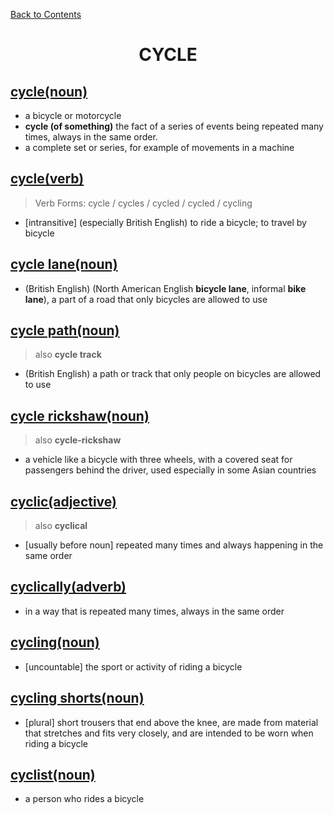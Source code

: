 ﻿[Back to Contents](../../../README.md)


<h1 style="text-align: center;">CYCLE</h1>


## [cycle(noun)](https://www.oxfordlearnersdictionaries.com/definition/english/cycle_1)
- a bicycle or motorcycle
- **cycle (of something)** the fact of a series of events being repeated many times, always in the same order.
- a complete set or series, for example of movements in a machine


## [cycle(verb)](https://www.oxfordlearnersdictionaries.com/definition/english/cycle_2)
> Verb Forms: cycle / cycles / cycled / cycled / cycling
- [intransitive] (especially British English) to ride a bicycle; to travel by bicycle


## [cycle lane(noun)](https://www.oxfordlearnersdictionaries.com/definition/english/cycle-lane)
- (British English) (North American English **bicycle lane**, informal **bike lane**), a part of a road that only bicycles are allowed to use


## [cycle path(noun)](https://www.oxfordlearnersdictionaries.com/definition/english/cycle-path)
> also **cycle track**
- (British English) a path or track that only people on bicycles are allowed to use


## [cycle rickshaw(noun)](https://www.oxfordlearnersdictionaries.com/definition/english/cycle-rickshaw)
> also **cycle-rickshaw**
- a vehicle like a bicycle with three wheels, with a covered seat for passengers behind the driver, used especially in some Asian countries


## [cyclic(adjective)](https://www.oxfordlearnersdictionaries.com/definition/english/cyclic)
> also **cyclical**
- [usually before noun] repeated many times and always happening in the same order


## [cyclically(adverb)](https://www.oxfordlearnersdictionaries.com/definition/english/cyclically)
- in a way that is repeated many times, always in the same order


## [cycling(noun)](https://www.oxfordlearnersdictionaries.com/definition/english/cycling)
- [uncountable] the sport or activity of riding a bicycle


## [cycling shorts(noun)](https://www.oxfordlearnersdictionaries.com/definition/english/cycling-shorts)
- [plural] short trousers that end above the knee, are made from material that stretches and fits very closely, and are intended to be worn when riding a bicycle


## [cyclist(noun)](https://www.oxfordlearnersdictionaries.com/definition/english/cycling-shorts)
- a person who rides a bicycle
